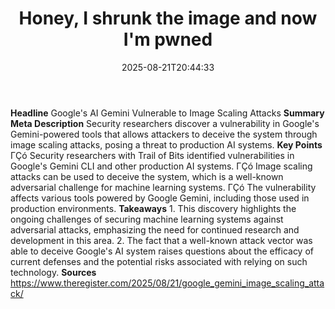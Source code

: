 ﻿---
title: "Honey, I shrunk the image and now I'm pwned"
date: "2025-08-21T20:44:33"
category: "Markets"
summary: ""
slug: "honey i shrunk the image and now im pwned"
source_urls:
  - "https://go.theregister.com/feed/www.theregister.com/2025/08/21/google_gemini_image_scaling_attack/"
seo:
  title: "Honey, I shrunk the image and now I'm pwned | Hash n Hedge"
  description: ""
  keywords: ["news", "markets", "brief"]
---
**Headline** Google's AI Gemini Vulnerable to Image Scaling Attacks  **Summary Meta Description** Security researchers discover a vulnerability in Google's Gemini-powered tools that allows attackers to deceive the system through image scaling attacks, posing a threat to production AI systems.  **Key Points**  ΓÇó Security researchers with Trail of Bits identified vulnerabilities in Google's Gemini CLI and other production AI systems. ΓÇó Image scaling attacks can be used to deceive the system, which is a well-known adversarial challenge for machine learning systems. ΓÇó The vulnerability affects various tools powered by Google Gemini, including those used in production environments.  **Takeaways**  1. This discovery highlights the ongoing challenges of securing machine learning systems against adversarial attacks, emphasizing the need for continued research and development in this area. 2. The fact that a well-known attack vector was able to deceive Google's AI system raises questions about the efficacy of current defenses and the potential risks associated with relying on such technology.  **Sources** https://www.theregister.com/2025/08/21/google_gemini_image_scaling_attack/ 
